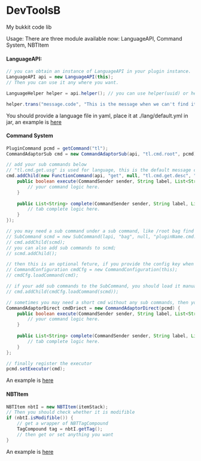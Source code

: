 # DevToolsB
My bukkit code lib

Usage: 
There are three module available now: LanguageAPI, Command System, NBTItem


#### LanguageAPI:
```java
// you can obtain an instance of LanguageAPI in your plugin instance.
LanguageAPI api = new LanguageAPI(this);
// Then you can use it any where you want.

LanguageHelper helper = api.helper(); // you can use helper(uuid) or helper(player) to translate your message to player's locale.

helper.trans("message.code", "This is the message when we can't find it in translate file");
```
You should provide a language file in yaml, place it at ./lang/default.yml in jar, an example is [here](https://github.com/MrMks/DevToolsB/blob/dev/src/main/resources/lang/default.yml)


#### Command System
```java
PluginCommand pcmd = getCommand("tl");
CommandAdaptorSub cmd = new CommandAdaptorSub(api, "tl.cmd.root", pcmd);

// add your sub commands below
// "tl.cmd.get.usg" is used for language, this is the default message code of this command.
cmd.addChild(new FunctionCommand(api, "get", null, "tl.cmd.get.desc", "tl.cmd.get.usg", "tl.perm.cmd.get", "tl.cmd.get.permMsg"){
    public boolean execute(CommandSender sender, String label, List<String> fLabel, ArraySlice<String> slice) {
        // your command logic here.
    }
    
    public List<String> complete(CommandSender sender, String label, List<String> fLabel, ArraySlice<String> args) {
        // tab complete logic here.
    }
});

// you may need a sub command under a sub command, like /root bag find <player>, then use SubCommand for 'bag'
// SubCommand scmd = new SubCommand(lapi, "bag", null, "pluginName.cmd.get.desc", "pluginName.cmd.get.usg", "pluginName.perm.cmd.get", "pluginName.cmd.get.permMsg");
// cmd.addChild(scmd);
// you can also add sub commands to scmd;
// scmd.addChild();

// then this is an optional feture, if you provide the config key when construct a command instance, then this feture will use it to load the command config.
// CommandConfiguration cmdCfg = new CommandConfiguration(this);
// cmdCfg.loadCommand(cmd);

// if your add sub commands to the SubCommand, you should load it manually
// cmd.addChild(cmdCfg.loadCommand(scmd));

// sometimes you may need a short cmd without any sub commands, then you can use CommandAdaptorDirect
CommandAdaptorDirect cmdDriect = new CommandAdaptorDirect(pcmd) {
    public boolean execute(CommandSender sender, String label, List<String> fLabel, ArraySlice<String> slice) {
        // your command logic here.
    }
    
    public List<String> complete(CommandSender sender, String label, List<String> fLabel, ArraySlice<String> args) {
        // tab complete logic here.
    }
};

// finally register the executor
pcmd.setExecutor(cmd);
```
An example is [here](https://github.com/MrMks/TemplateLore/blob/da51c54c0dcdc41bc6152b21ee2650c2801ff40c/src/main/java/com/github/mrmks/mc/template/cmd/CommandManager.java)

#### NBTItem
```java
NBTItem nbtI = new NBTItem(itemStack);
// Then you should check whether it is modifible
if (nbtI.isModifible()) {
    // get a wrapper of NBTTagCompound
    TagCompound tag = nbtI.getTag();
    // then get or set anything you want
}
```

An example is [here](https://github.com/MrMks/TemplateLore/blob/da51c54c0dcdc41bc6152b21ee2650c2801ff40c/src/main/java/com/github/mrmks/mc/template/TemplateParser.java#L66)
